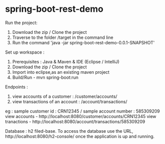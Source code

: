 # spring-boot-rest-demo

Run the project:
1. Download the zip / Clone the project
2. Traverse to the folder /target in the command line
3. Run the command 'java -jar spring-boot-rest-demo-0.0.1-SNAPSHOT'

Set up workspace :
1. Prerequisites : Java & Maven & IDE (Eclipse / IntelliJ)
2. Download the zip / Clone the project
3. Import into eclipse,as an existing maven project
4. Build/Run - mvn spring-boot:run

Endpoints :
1. view accounts of a customer : <baseurl>/customer/accounts/<customerId>
2. view transactions of an account : <baseurl>/account/transactions/<accountNo>

eg : sample customer id : CRN12345 / sample account number : 585309209
view accounts - http://localhost:8080/customer/accounts/CRN12345
view tranactions - http://localhost:8080/account/transactions/585309209

Database : h2 filed-base.
To access the database use the URL, http://localhost:8080/h2-console/ once the application is up and running.
